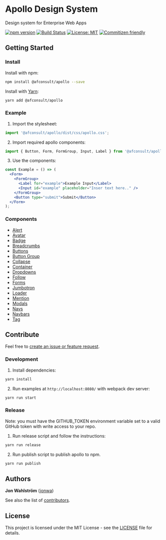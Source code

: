 # Apollo Design System

Design system for Enterprise Web Apps

[![npm version](https://badge.fury.io/js/%40afconsult%2Fapollo.svg)](https://badge.fury.io/js/%40afconsult%2Fapollo)
[![Build Status](https://travis-ci.org/afconsult/apollo.svg?branch=develop)](https://travis-ci.org/afconsult/apollo)
[![License: MIT](https://img.shields.io/badge/License-MIT-yellow.svg)](https://opensource.org/licenses/MIT)
[![Commitizen friendly](https://img.shields.io/badge/commitizen-friendly-brightgreen.svg)](http://commitizen.github.io/cz-cli/)

## Getting Started

### Install

Install with npm:

```bash
npm install @afconsult/apollo --save
```

Install with [Yarn](https://yarnpkg.com/en/):

```bash
yarn add @afconsult/apollo
```

### Example

1. Import the stylesheet:

```jsx
import '@afconsult/apollo/dist/css/apollo.css';
```

2. Import required apollo components:

```jsx
import { Button, Form, FormGroup, Input, Label } from '@afconsult/apollo';
```

3. Use the components:

```jsx
const Example = () => (
  <Form>
    <FormGroup>
      <Label for="example">Example Input</Label>
      <Input id="example" placeholder="Inser text here.." />
    </FormGroup>
    <Button type="submit">Submit</Button>
  </Form>
);
```

### Components

- [Alert](./src/components/Alert)
- [Avatar](./src/components/Avatar)
- [Badge](./src/components/Badge)
- [Breadcrumbs](./src/components/Breadcrumbs)
- [Buttons](./src/components/Button)
- [Button Group](./src/components/ButtonGroup)
- [Collapse](./src/components/Collapse)
- [Container](./src/components/Container)
- [Dropdowns](./src/components/Dropdown)
- [Follow](./src/components/Follow)
- [Forms](./src/components/Form)
- [Jumbotron](./src/components/Jumbotron)
- [Loader](./src/components/Loader)
- [Mention](./src/components/Mention)
- [Modals](./src/components/Modal)
- [Navs](./src/components/Nav)
- [Navbars](./src/components/Navbar)
- [Tag](./src/components/Tag)

## Contribute

Feel free to [create an issue or feature request](https://github.com/afconsult/apollo/issues/new).

### Development

1. Install dependencies:

```bash
yarn install
```

2. Run examples at `http://localhost:8080/` with webpack dev server:

```bash
yarn run start
```

### Release

Note: you must have the GITHUB_TOKEN environment variable set to a valid GitHub token with write access to your repo.

1. Run release script and follow the instructions:

```bash
yarn run release
```

2. Run publish script to publish apollo to npm.

```bash
yarn run publish
```

## Authors

**Jon Wahlström** ([jonwa](https://github.com/jonwa))

See also the list of [contributors](https://github.com/afconsult/apollo/contributors).

## License

This project is licensed under the MIT License - see the [LICENSE](LICENSE) file for details.
